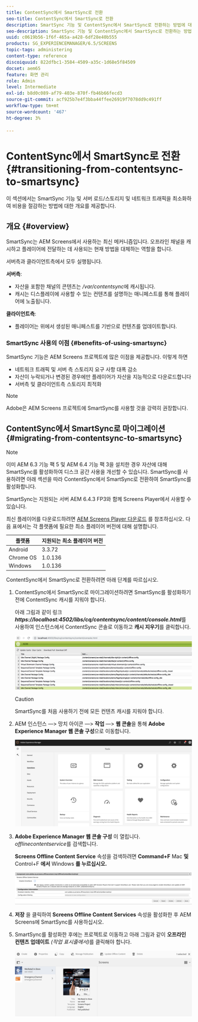 ```yaml
---
title: ContentSync에서 SmartSync로 전환
seo-title: ContentSync에서 SmartSync로 전환
description: SmartSync 기능 및 ContentSync에서 SmartSync로 전환하는 방법에 대해 알아보려면 이 페이지를 따르십시오.
seo-description: SmartSync 기능 및 ContentSync에서 SmartSync로 전환하는 방법에 대해 알아보려면 이 페이지를 따르십시오.
uuid: c0619b56-1f6f-465a-a428-6df28e40b555
products: SG_EXPERIENCEMANAGER/6.5/SCREENS
topic-tags: administering
content-type: reference
discoiquuid: 822dfbc1-3584-4509-a35c-1d68e5f84509
docset: aem65
feature: 화면 관리
role: Admin
level: Intermediate
exl-id: b8d0c089-af79-403e-870f-fb46b66fecd3
source-git-commit: acf925b7e4f3bba44ffee26919f7078dd9c491ff
workflow-type: tm+mt
source-wordcount: '467'
ht-degree: 3%

---
```


# ContentSync에서 SmartSync로 전환 {#transitioning-from-contentsync-to-smartsync}

이 섹션에서는 SmartSync 기능 및 서버 로드/스토리지 및 네트워크 트래픽을 최소화하여 비용을 절감하는 방법에 대한 개요를 제공합니다.

## 개요 {#overview}

SmartSync는 AEM Screens에서 사용하는 최신 메커니즘입니다. 오프라인 채널을 캐시하고 플레이어에 전달하는 데 사용되는 현재 방법을 대체하는 역할을 합니다.

서버측과 클라이언트측에서 모두 실행됩니다.

**서버측**:

* 자산을 포함한 채널의 콘텐츠는 */var/contentsync*&#x200B;에 캐시됩니다.
* 캐시는 디스플레이에 사용할 수 있는 컨텐츠를 설명하는 매니페스트를 통해 플레이어에 노출됩니다.

**클라이언트측**:

* 플레이어는 위에서 생성된 매니페스트를 기반으로 컨텐츠를 업데이트합니다.

### SmartSync 사용의 이점 {#benefits-of-using-smartsync}

SmartSync 기능은 AEM Screens 프로젝트에 많은 이점을 제공합니다. 이렇게 하면

* 네트워크 트래픽 및 서버 측 스토리지 요구 사항 대폭 감소
* 자산이 누락되거나 변경된 경우에만 플레이어가 자산을 지능적으로 다운로드합니다
* 서버측 및 클라이언트측 스토리지 최적화

>[!NOTE]
>
>Adobe은 AEM Screens 프로젝트에 SmartSync를 사용할 것을 강력히 권장합니다.

## ContentSync에서 SmartSync로 마이그레이션 {#migrating-from-contentsync-to-smartsync}

>[!NOTE]
>
>이미 AEM 6.3 기능 팩 5 및 AEM 6.4 기능 팩 3을 설치한 경우 자산에 대해 SmartSync를 활성화하여 디스크 공간 사용을 개선할 수 있습니다. SmartSync를 사용하려면 아래 섹션을 따라 ContentSync에서 SmartSync로 전환하여 SmartSync를 활성화합니다.
>
>SmartSync는 지원되는 서버 AEM 6.4.3 FP3와 함께 Screens Player에서 사용할 수 있습니다.
>
>최신 플레이어를 다운로드하려면 [AEM Screens Player 다운로드](https://download.macromedia.com/screens/) 를 참조하십시오. 다음 표에서는 각 플랫폼에 필요한 최소 플레이어 버전에 대해 설명합니다.

| **플랫폼** | **지원되는 최소 플레이어 버전** |
|---|---|
| Android | 3.3.72 |
| Chrome OS | 1.0.136 |
| Windows | 1.0.136 |

ContentSync에서 SmartSync로 전환하려면 아래 단계를 따르십시오.

1. ContentSync에서 SmartSync로 마이그레이션하려면 SmartSync를 활성화하기 전에 ContentSync 캐시를 지워야 합니다.

   아래 그림과 같이 링크 ***https://localhost:4502/libs/cq/contentsync/content/console.html***&#x200B;를 사용하여 인스턴스에서 ContentSync 콘솔로 이동하고 **캐시 지우기**&#x200B;를 클릭합니다.

   ![clear_contents_cache](assets/clear_contesync_cache.png)

   >[!CAUTION]
   >
   >SmartSync를 처음 사용하기 전에 모든 컨텐츠 캐시를 지워야 합니다.

1. AEM 인스턴스 —> 망치 아이콘 —> **작업** —> **웹 콘솔**&#x200B;을 통해 **Adobe Experience Manager 웹 콘솔 구성**&#x200B;으로 이동합니다.

   ![screen_shot_2019-02-11at15339pm](assets/screen_shot_2019-02-11at15339pm.png)

1. **Adobe Experience Manager 웹 콘솔 구성** 이 열립니다. *offlinecontentservice*&#x200B;를 검색합니다.

   **Screens Offline Content Service** 속성을 검색하려면 **Command+F** Mac **및** Control+F **에서** Windows **를 누르십시오.**

   ![screen_shot_2019-02-19at22643pm](assets/screen_shot_2019-02-19at22643pm.png)

1. **저장** 을 클릭하여 **Screens Offline Content Services** 속성을 활성화한 후 AEM Screens에 SmartSync를 사용하십시오.
1. SmartSync를 활성화한 후에는 프로젝트로 이동하고 아래 그림과 같이 **오프라인 컨텐츠 업데이트** *(작업 표시줄에서)*&#x200B;를 클릭해야 합니다.

   ![screen_shot_2019-02-25at102605am](assets/screen_shot_2019-02-25at102605am.png)
